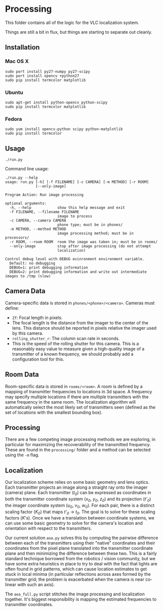 Processing
==========

This folder contains all of the logic for the VLC localization system.

Things are still a bit in flux, but things are starting to separate out cleanly.


Installation
------------

### Mac OS X

```
sudo port install py27-numpy py27-scipy
sudo port install opencv +python27
sudo pip install termcolor matplotlib
```

### Ubuntu

```
sudo apt-get install python-opencv python-scipy
sudo pip install termcolor matplotlib
```

### Fedora

```
sudo yum install opencv-python scipy python-matplotlib
sudo pip install termcolor
```

Usage
-----


    ./run.py


Command line usage:

```
./run.py --help
usage: run.py [-h] [-f FILENAME] [-c CAMERA] [-m METHOD] [-r ROOM]
              [--only-image]

Program Action: Run image processing

optional arguments:
  -h, --help            show this help message and exit
  -f FILENAME, --filename FILENAME
                        image to process
  -c CAMERA, --camera CAMERA
                        phone type; must be in phones/
  -m METHOD, --method METHOD
                        image processing method; must be in processors/
  -r ROOM, --room ROOM  room the image was taken in; must be in rooms/
  --only-image          stop after image processing (do not attempt
                        localization)

Control debug level with DEBUG evinronment environment variable.
  Default: no debugging
  DEBUG=1: print debugging information
  DEBUG=2: print debugging information and write out intermediate images to /tmp (slow)
```

Camera Data
-----------

Camera-specific data is stored in `phones/<phone>/<camera>`. Cameras must define:
 * `Zf`: Focal length in pixels.
  * The focal length is the distance from the imager to the center of the lens.
    This distance should be reported in pixels relative the imager used by this
    camera.
 * `rolling_shutter_r`: The column scan rate in seconds.
  * This is the speed of the rolling shutter for this camera. This is a
    reasonably easy value to measure given a high-quality image of a transmitter
    of a known frequency, we should probably add a configuration tool for this.

Room Data
---------

Room-specific data is stored in `rooms/<room>`. A room is defined by a mapping
of transmitter frequencies to locations in 3d space. A frequency may specify
multiple locations if there are multiple transmitters with the same frequency in
the same room. The localization algorithm will automatically select the most
likely set of transmitters seen (defined as the set of locations with the
smallest bounding box).

Processing
----------

There are a few competing image processing methods we are exploring, in
particular for maximizing the recoverability of the transmitted frequency. These
are found in the `processing/` folder and a method can be selected using the
`-m` flag.

Localization
------------

Our localization scheme relies on some basic geometry and lens optics. Each
transmitter projects an image along a straight ray onto the imager (camera)
plane. Each transmitter (_t<sub>0</sub>_) can be expressed as coordinates in
both the transmitter coordinate system (_x<sub>0</sub>_, _y<sub>0</sub>_,
_z<sub>0</sub>_) and its projection (_t'<sub>0</sub>_) the imager coordinate
system (_u<sub>0</sub>_, _v<sub>0</sub>_, _w<sub>0</sub>_). For each pair, there
is a distinct scaling factor (_K<sub>0</sub>_) that maps
_t'<sub>0</sub>_&nbsp;&#8594;&nbsp;_t<sub>0</sub>_. The goal is to solve for
these scaling factors (_K_'s). Once we have a translation between coordinate
systems, we can use some basic geometry to solve for the camera's location and
orientation with respect to the transmitters.

Our current solution `aoa.py` solves this by computing the pairwise difference
between each of the transmitters using their "native" coordinates and their
coordinates from the pixel plane translated into the transmitter coordinate
plane and then minimizing the difference between these two. This is a fairly
standard technique borrowed from the robotics / vision community, but we have
some extra heuristics in place to try to deal with the fact that lights are
often found in grid patterns, which can cause location estimates to get stuck in
local minima (in particular reflections across axes formed by the transmitter
grid; the problem is exacerbated when the camera is near co-linear with such an
axis).

The `aoa_full.py` script stitches the image processing and localization
together. It's biggest responsibility is mapping the estimated frequencies to
transmitter coordinates.
